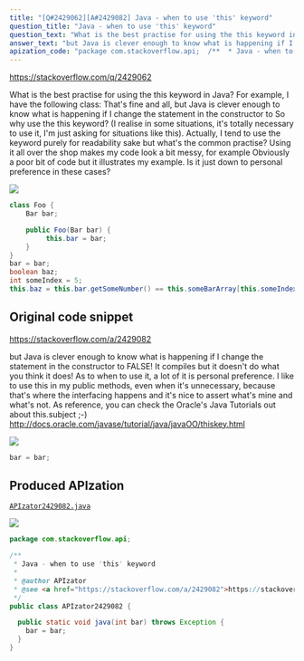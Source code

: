 ```yaml
---
title: "[Q#2429062][A#2429082] Java - when to use 'this' keyword"
question_title: "Java - when to use 'this' keyword"
question_text: "What is the best practise for using the this keyword in Java? For example, I have the following class: That's fine and all, but Java is clever enough to know what is happening if I change the statement in the constructor to So why use the this keyword? (I realise in some situations, it's totally necessary to use it, I'm just asking for situations like this). Actually, I tend to use the keyword purely for readability sake but what's the common practise? Using it all over the shop makes my code look a bit messy, for example Obviously a poor bit of code but it illustrates my example. Is it just down to personal preference in these cases?"
answer_text: "but Java is clever enough to know what is happening if I change the statement in the constructor to FALSE! It compiles but it doesn't do what you think it does! As to when to use it, a lot of it is personal preference. I like to use this in my public methods, even when it's unnecessary, because that's where the interfacing happens and it's nice to assert what's mine and what's not. As reference, you can check the Oracle's Java Tutorials out about this.subject ;-) http://docs.oracle.com/javase/tutorial/java/javaOO/thiskey.html"
apization_code: "package com.stackoverflow.api;  /**  * Java - when to use 'this' keyword  *  * @author APIzator  * @see <a href=\"https://stackoverflow.com/a/2429082\">https://stackoverflow.com/a/2429082</a>  */ public class APIzator2429082 {    public static void java(int bar) throws Exception {     bar = bar;   } }"
---
```


https://stackoverflow.com/q/2429062

What is the best practise for using the this keyword in Java? For example, I have the following class:
That&#x27;s fine and all, but Java is clever enough to know what is happening if I change the statement in the constructor to
So why use the this keyword? (I realise in some situations, it&#x27;s totally necessary to use it, I&#x27;m just asking for situations like this). Actually, I tend to use the keyword purely for readability sake but what&#x27;s the common practise? Using it all over the shop makes my code look a bit messy, for example
Obviously a poor bit of code but it illustrates my example. Is it just down to personal preference in these cases?


<div class="code-logo"><img src="/stackoverflow.png" /></div>

```java
class Foo {
    Bar bar;

    public Foo(Bar bar) {
         this.bar = bar;
    }
}
bar = bar;
boolean baz;
int someIndex = 5;
this.baz = this.bar.getSomeNumber() == this.someBarArray[this.someIndex].getSomeNumber();
```


## Original code snippet

https://stackoverflow.com/a/2429082

but Java is clever enough to know what is happening if I change the statement in the constructor to
FALSE! It compiles but it doesn&#x27;t do what you think it does!
As to when to use it, a lot of it is personal preference. I like to use this in my public methods, even when it&#x27;s unnecessary, because that&#x27;s where the interfacing happens and it&#x27;s nice to assert what&#x27;s mine and what&#x27;s not.
As reference, you can check the Oracle&#x27;s Java Tutorials out about this.subject ;-)
http://docs.oracle.com/javase/tutorial/java/javaOO/thiskey.html

<div class="code-logo"><img src="/stackoverflow.png" /></div>

```java
bar = bar;
```

## Produced APIzation

[`APIzator2429082.java`](https://github.com/blind-papers/apization-temp-data/raw/main/search/APIzator2429082.java)

<div class="code-logo"><img src="/apizator.png" /></div>

```java
package com.stackoverflow.api;

/**
 * Java - when to use 'this' keyword
 *
 * @author APIzator
 * @see <a href="https://stackoverflow.com/a/2429082">https://stackoverflow.com/a/2429082</a>
 */
public class APIzator2429082 {

  public static void java(int bar) throws Exception {
    bar = bar;
  }
}

```